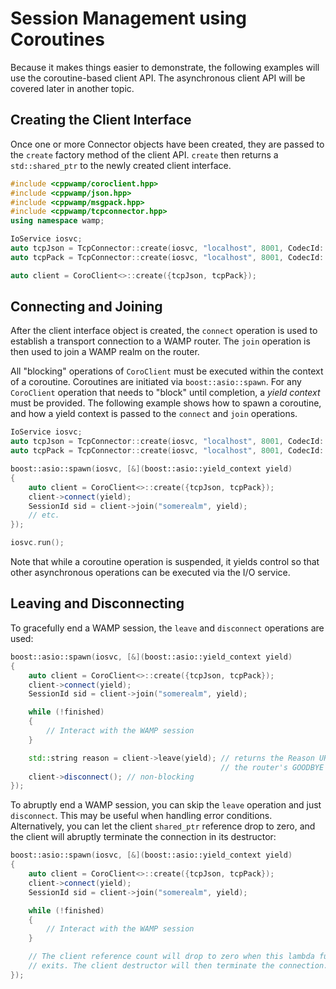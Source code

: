 <!-- ---------------------------------------------------------------------------
                Copyright Butterfly Energy Systems 2014-2015.
         Distributed under the Boost Software License, Version 1.0.
             (See accompanying file LICENSE_1_0.txt or copy at
                    http://www.boost.org/LICENSE_1_0.txt)
---------------------------------------------------------------------------- -->
Session Management using Coroutines
===================================

Because it makes things easier to demonstrate, the following examples will use
the coroutine-based client API. The asynchronous client API will be covered
later in another topic.

Creating the Client Interface
-----------------------------

Once one or more Connector objects have been created, they are passed to the
`create` factory method of the client API. `create` then returns a
`std::shared_ptr` to the newly created client interface.

```c++
#include <cppwamp/coroclient.hpp>
#include <cppwamp/json.hpp>
#include <cppwamp/msgpack.hpp>
#include <cppwamp/tcpconnector.hpp>
using namespace wamp;

IoService iosvc;
auto tcpJson = TcpConnector::create(iosvc, "localhost", 8001, CodecId::json);
auto tcpPack = TcpConnector::create(iosvc, "localhost", 8001, CodecId::msgpack);

auto client = CoroClient<>::create({tcpJson, tcpPack});
```

Connecting and Joining
----------------------

After the client interface object is created, the `connect` operation is used to
establish a transport connection to a WAMP router. The `join` operation is then
used to join a WAMP realm on the router.

All "blocking" operations of `CoroClient` must be executed within the context
of a coroutine. Coroutines are initiated via `boost::asio::spawn`.
For any `CoroClient` operation that needs to "block" until completion, a _yield
context_ must be provided. The following example shows how to spawn a coroutine,
and how a yield context is passed to the `connect` and `join` operations.

```c++
IoService iosvc;
auto tcpJson = TcpConnector::create(iosvc, "localhost", 8001, CodecId::json);
auto tcpPack = TcpConnector::create(iosvc, "localhost", 8001, CodecId::msgpack);

boost::asio::spawn(iosvc, [&](boost::asio::yield_context yield)
{
    auto client = CoroClient<>::create({tcpJson, tcpPack});
    client->connect(yield);
    SessionId sid = client->join("somerealm", yield);
    // etc.
});

iosvc.run();

```

Note that while a coroutine operation is suspended, it yields control so that
other asynchronous operations can be executed via the I/O service.

Leaving and Disconnecting
-------------------------

To gracefully end a WAMP session, the `leave` and `disconnect` operations are
used:

```c++
boost::asio::spawn(iosvc, [&](boost::asio::yield_context yield)
{
    auto client = CoroClient<>::create({tcpJson, tcpPack});
    client->connect(yield);
    SessionId sid = client->join("somerealm", yield);

    while (!finished)
    {
        // Interact with the WAMP session
    }

    std::string reason = client->leave(yield); // returns the Reason URI from
                                               // the router's GOODBYE message
    client->disconnect(); // non-blocking
});
```

To abruptly end a WAMP session, you can skip the `leave` operation and just
`disconnect`. This may be useful when handling error conditions. Alternatively,
you can let the client `shared_ptr` reference drop to zero, and the client
will abruptly terminate the connection in its destructor:

```c++
boost::asio::spawn(iosvc, [&](boost::asio::yield_context yield)
{
    auto client = CoroClient<>::create({tcpJson, tcpPack});
    client->connect(yield);
    SessionId sid = client->join("somerealm", yield);

    while (!finished)
    {
        // Interact with the WAMP session
    }

    // The client reference count will drop to zero when this lambda function
    // exits. The client destructor will then terminate the connection.
});
```
